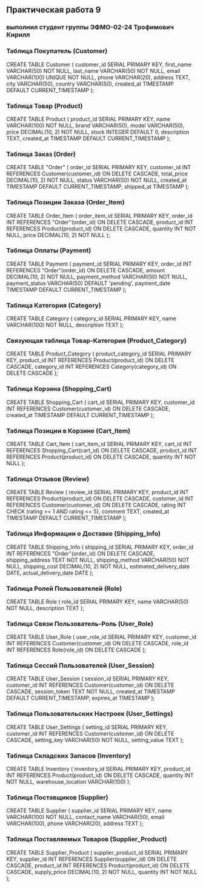 ## Практическая работа 9

### выполнил студент группы ЭФМО-02-24 Трофимович Кирилл

### Таблица Покупатель (Customer)

CREATE TABLE Customer (
customer_id SERIAL PRIMARY KEY,
first_name VARCHAR(50) NOT NULL,
last_name VARCHAR(50) NOT NULL,
email VARCHAR(100) UNIQUE NOT NULL,
phone VARCHAR(20),
address TEXT,
city VARCHAR(50),
country VARCHAR(50),
created_at TIMESTAMP DEFAULT CURRENT_TIMESTAMP
);

### Таблица Товар (Product)

CREATE TABLE Product (
product_id SERIAL PRIMARY KEY,
name VARCHAR(100) NOT NULL,
brand VARCHAR(50),
model VARCHAR(50),
price DECIMAL(10, 2) NOT NULL,
stock INTEGER DEFAULT 0,
description TEXT,
created_at TIMESTAMP DEFAULT CURRENT_TIMESTAMP
);

### Таблица Заказ (Order)

CREATE TABLE "Order" (
order_id SERIAL PRIMARY KEY,
customer_id INT REFERENCES Customer(customer_id) ON DELETE CASCADE,
total_price DECIMAL(10, 2) NOT NULL,
status VARCHAR(50) NOT NULL,
created_at TIMESTAMP DEFAULT CURRENT_TIMESTAMP,
shipped_at TIMESTAMP
);

### Таблица Позиции Заказа (Order_Item)

CREATE TABLE Order_Item (
order_item_id SERIAL PRIMARY KEY,
order_id INT REFERENCES "Order"(order_id) ON DELETE CASCADE,
product_id INT REFERENCES Product(product_id) ON DELETE CASCADE,
quantity INT NOT NULL,
price DECIMAL(10, 2) NOT NULL
);

### Таблица Оплаты (Payment)

CREATE TABLE Payment (
payment_id SERIAL PRIMARY KEY,
order_id INT REFERENCES "Order"(order_id) ON DELETE CASCADE,
amount DECIMAL(10, 2) NOT NULL,
payment_method VARCHAR(50) NOT NULL,
payment_status VARCHAR(50) DEFAULT 'pending',
payment_date TIMESTAMP DEFAULT CURRENT_TIMESTAMP
);

### Таблица Категория (Category)

CREATE TABLE Category (
category_id SERIAL PRIMARY KEY,
name VARCHAR(100) NOT NULL,
description TEXT
);

### Связующая таблица Товар-Категория (Product_Category)

CREATE TABLE Product_Category (
product_category_id SERIAL PRIMARY KEY,
product_id INT REFERENCES Product(product_id) ON DELETE CASCADE,
category_id INT REFERENCES Category(category_id) ON DELETE CASCADE
);

### Таблица Корзина (Shopping_Cart)

CREATE TABLE Shopping_Cart (
cart_id SERIAL PRIMARY KEY,
customer_id INT REFERENCES Customer(customer_id) ON DELETE CASCADE,
created_at TIMESTAMP DEFAULT CURRENT_TIMESTAMP
);

### Таблица Позиции в Корзине (Cart_Item)

CREATE TABLE Cart_Item (
cart_item_id SERIAL PRIMARY KEY,
cart_id INT REFERENCES Shopping_Cart(cart_id) ON DELETE CASCADE,
product_id INT REFERENCES Product(product_id) ON DELETE CASCADE,
quantity INT NOT NULL
);

### Таблица Отзывов (Review)

CREATE TABLE Review (
review_id SERIAL PRIMARY KEY,
product_id INT REFERENCES Product(product_id) ON DELETE CASCADE,
customer_id INT REFERENCES Customer(customer_id) ON DELETE CASCADE,
rating INT CHECK (rating >= 1 AND rating <= 5),
comment TEXT,
created_at TIMESTAMP DEFAULT CURRENT_TIMESTAMP
);

### Таблица Информации о Доставке (Shipping_Info)

CREATE TABLE Shipping_Info (
shipping_id SERIAL PRIMARY KEY,
order_id INT REFERENCES "Order"(order_id) ON DELETE CASCADE,
shipping_address TEXT NOT NULL,
shipping_method VARCHAR(50) NOT NULL,
shipping_cost DECIMAL(10, 2) NOT NULL,
estimated_delivery_date DATE,
actual_delivery_date DATE
);

### Таблица Ролей Пользователей (Role)

CREATE TABLE Role (
role_id SERIAL PRIMARY KEY,
name VARCHAR(50) NOT NULL,
description TEXT
);

### Таблица Связи Пользователь-Роль (User_Role)

CREATE TABLE User_Role (
user_role_id SERIAL PRIMARY KEY,
customer_id INT REFERENCES Customer(customer_id) ON DELETE CASCADE,
role_id INT REFERENCES Role(role_id) ON DELETE CASCADE
);

### Таблица Сессий Пользователей (User_Session)

CREATE TABLE User_Session (
session_id SERIAL PRIMARY KEY,
customer_id INT REFERENCES Customer(customer_id) ON DELETE CASCADE,
session_token TEXT NOT NULL,
created_at TIMESTAMP DEFAULT CURRENT_TIMESTAMP,
expires_at TIMESTAMP
);

### Таблица Пользовательских Настроек (User_Settings)

CREATE TABLE User_Settings (
setting_id SERIAL PRIMARY KEY,
customer_id INT REFERENCES Customer(customer_id) ON DELETE CASCADE,
setting_key VARCHAR(50) NOT NULL,
setting_value TEXT
);

### Таблица Складских Запасов (Inventory)

CREATE TABLE Inventory (
inventory_id SERIAL PRIMARY KEY,
product_id INT REFERENCES Product(product_id) ON DELETE CASCADE,
quantity INT NOT NULL,
warehouse_location VARCHAR(100)
);

### Таблица Поставщиков (Supplier)

CREATE TABLE Supplier (
supplier_id SERIAL PRIMARY KEY,
name VARCHAR(100) NOT NULL,
contact_name VARCHAR(50),
email VARCHAR(100),
phone VARCHAR(20),
address TEXT
);

### Таблица Поставляемых Товаров (Supplier_Product)

CREATE TABLE Supplier_Product (
supplier_product_id SERIAL PRIMARY KEY,
supplier_id INT REFERENCES Supplier(supplier_id) ON DELETE CASCADE,
product_id INT REFERENCES Product(product_id) ON DELETE CASCADE,
supply_price DECIMAL(10, 2) NOT NULL,
quantity INT NOT NULL
);
